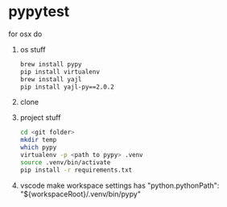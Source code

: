 # pypytest

for osx do

1. os stuff

    ```sh
    brew install pypy
    pip install virtualenv
    brew install yajl
    pip install yajl-py==2.0.2
    ```

2. clone

3. project stuff

    ```sh
    cd <git folder>
    mkdir temp
    which pypy
    virtualenv -p <path to pypy> .venv
    source .venv/bin/activate
    pip install -r requirements.txt
    ```
4. vscode make workspace settings has "python.pythonPath": "${workspaceRoot}/.venv/bin/pypy"
